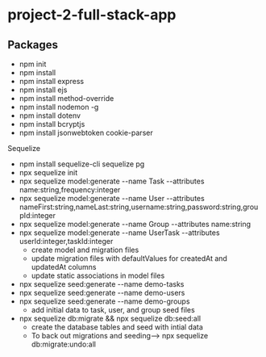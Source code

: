 # project-2-full-stack-app

## Packages
- npm init
- npm install 
- npm install express
- npm install ejs
- npm install method-override
- npm install nodemon -g
- npm install dotenv
- npm install bcryptjs
- npm install jsonwebtoken cookie-parser

Sequelize
- npm install sequelize-cli sequelize pg
- npx sequelize init
- npx sequelize model:generate --name Task --attributes name:string,frequency:integer
- npx sequelize model:generate --name User --attributes nameFirst:string,nameLast:string,username:string,password:string,groupId:integer
- npx sequelize model:generate --name Group --attributes name:string
- npx sequelize model:generate --name UserTask --attributes userId:integer,taskId:integer
    * create model and migration files 
    * update migration files with defaultValues for createdAt and updatedAt columns
    * update static associations in model files 
- npx sequelize seed:generate --name demo-tasks
- npx sequelize seed:generate --name demo-users
- npx sequelize seed:generate --name demo-groups
    * add initial data to task, user, and group seed files
- npx sequelize db:migrate && npx sequelize db:seed:all
    * create the database tables and seed with intial data
    * To back out migrations and seeding--> npx sequelize db:migrate:undo:all


